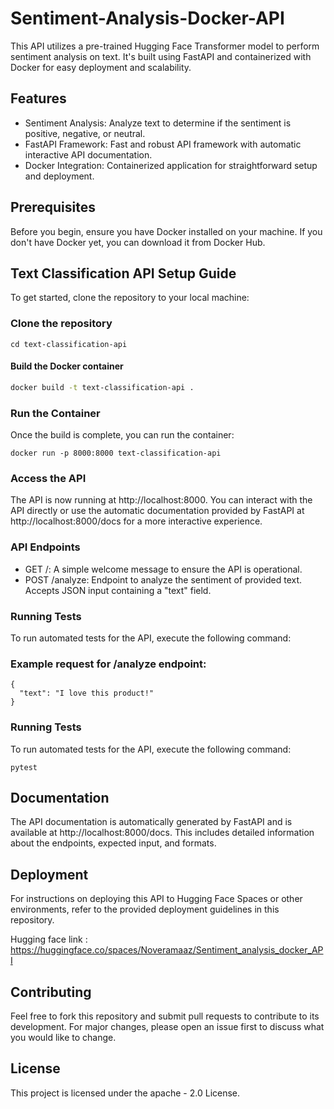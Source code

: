 # Sentiment-Analysis-Docker-API

This API utilizes a pre-trained Hugging Face Transformer model to perform sentiment analysis on text. It's built using FastAPI and containerized with Docker for easy deployment and scalability.

## Features
- Sentiment Analysis: Analyze text to determine if the sentiment is positive, negative, or neutral.
- FastAPI Framework: Fast and robust API framework with automatic interactive API documentation.
- Docker Integration: Containerized application for straightforward setup and deployment.

## Prerequisites
Before you begin, ensure you have Docker installed on your machine. If you don't have Docker yet, you can download it from Docker Hub.


## Text Classification API Setup Guide

To get started, clone the repository to your local machine:


### Clone the repository
``` git clone https://github.com/Novera-123/Sentiment-Analysis-Docker-API.git
cd text-classification-api
```

#### Build the Docker container
```bash
docker build -t text-classification-api .
```

### Run the Container
Once the build is complete, you can run the container:
```
docker run -p 8000:8000 text-classification-api
```
### Access the API
The API is now running at http://localhost:8000. You can interact with the API directly or use the automatic documentation provided by FastAPI at http://localhost:8000/docs for a more interactive experience.

### API Endpoints
- GET /: A simple welcome message to ensure the API is operational.
- POST /analyze: Endpoint to analyze the sentiment of provided text. Accepts JSON input containing a "text" field.

### Running Tests
To run automated tests for the API, execute the following command:

### Example request for /analyze endpoint:
```
{
  "text": "I love this product!"
}
```
### Running Tests
To run automated tests for the API, execute the following command:
```
pytest

```
## Documentation
The API documentation is automatically generated by FastAPI and is available at http://localhost:8000/docs. This includes detailed information about the endpoints, expected input, and formats.

## Deployment
For instructions on deploying this API to Hugging Face Spaces or other environments, refer to the provided deployment guidelines in this repository.

Hugging face link : https://huggingface.co/spaces/Noveramaaz/Sentiment_analysis_docker_API

## Contributing
Feel free to fork this repository and submit pull requests to contribute to its development. For major changes, please open an issue first to discuss what you would like to change.

## License
This project is licensed under the apache - 2.0 License.
